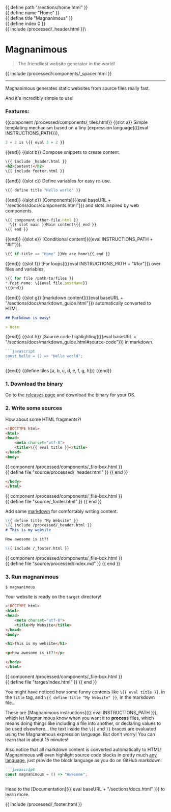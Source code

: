 {{ define path "/sections/home.html" }}\
{{ define name "Home" }}\
{{ define title "Magnanimous" }}\
{{ define index 0 }}\
{{ include /processed/_header.html }}\

<div id="top-mag-title"></div>

# Magnanimous

<div id="bottom-mag-title"></div>

> The friendliest website generator in the world!

{{ include /processed/components/_spacer.html }}

<hr />

Magnanimous generates static websites from source files really fast.

And it's incredibly simple to use!

### Features:

{{component /processed/components/_tiles.html}}
{{slot a}}
Simple templating mechanism based on a tiny [expression language]({{eval INSTRUCTIONS_PATH}}),

```javascript
2 + 2 is \{{ eval 2 + 2 }}
```
{{end}}
{{slot b}}
Compose snippets to create content.

```html
\{{ include _header.html }}
<h2>Content!</h2>
\{{ include footer.html }}
```
{{end}}
{{slot c}}
Define variables for easy re-use.

```javascript
\{{ define title "Hello world" }}
```
{{end}}
{{slot d}}
[Components]({{eval baseURL + "/sections/docs/components.html"}}) and slots inspired by web components.

```javascript
\{{ component other-file.html }}
  \{{ slot main }}Main content\{{ end }}
\{{ end }}
```
{{end}}
{{slot e}}
[Conditional content]({{eval INSTRUCTIONS_PATH + "#if"}}).

```javascript
\{{ if title == "Home" }}We are home\{{ end }}
```
{{end}}
{{slot f}}
[For loops]({{eval INSTRUCTIONS_PATH + "#for"}}) over files and variables.

```javascript
\{{ for file /path/to/files }}
* Post name: \{{eval file.postName}}
\{{end}}
```
{{end}}
{{slot g}}
[markdown content]({{eval baseURL + "/sections/docs/markdown_guide.html"}}) automatically converted to HTML.

```markdown
## Markdown is easy!

> Note
```
{{end}}
{{slot h}}
[Source code highlighting]({{eval baseURL + "/sections/docs/markdown_guide.html#source-code"}}) in markdown.

````javascript
```javascript
const hello = () => "Hello world";
```
````
{{end}}
{{define tiles [a, b, c, d, e, f, g, h]}}
{{end}}

### 1. Download the binary

Go to the [releases page](https://github.com/renatoathaydes/magnanimous/releases) and download the binary for your OS.

### 2. Write some sources

How about some HTML fragments?! 

```html
<!DOCTYPE html>
<html>
<head>
    <meta charset="utf-8">
    <title>\{{ eval title }}</title>
</head>
<body>
```

{{ component /processed/components/_file-box.html }}\
    {{ define file "source/processed/_header.html" }}
{{ end }}

```html
</body>
</html>
```

{{ component /processed/components/_file-box.html }}\
    {{ define file "source/_footer.html" }}
{{ end }}

Add some [markdown](https://en.wikipedia.org/wiki/Markdown) for comfortably writing content. 

```markdown
\{{ define title "My Website" }}
\{{ include /processed/_header.html }}
# This is my website

How awesome is it?!

\{{ include /_footer.html }}
```

{{ component /processed/components/_file-box.html }}\
    {{ define file "source/processed/index.md" }}
{{ end }}

### 3. Run magnanimous

```
$ magnanimous
```

Your website is ready on the `target` directory!

```html
<!DOCTYPE html>
<html>
<head>
    <meta charset="utf-8">
    <title>My Website</title>
</head>
<body>

<h1>This is my website</h1>

<p>How awesome is it?!</p>

</body>
</html>
```

{{ component /processed/components/_file-box.html }}\
    {{ define file "target/index.html" }}
{{ end }}

You might have noticed how some funny contents like `\{{ eval title }}`, in the `title` tag, and 
`\{{ define title "My Website" }}`, in the markdown file...

These are [Magnanimous instructions]({{ eval INSTRUCTIONS_PATH }}), which let Magnanimous know when you want it to **process** files,
which means doing things like including a file into another, or declaring values to be used elsewhere... the text inside the
`\{{` and `}}` braces are evaluated using the Magnanimous expression language. But don't worry!
You can learn that in about 15 minutes!

Also notice that all markdown content is converted automatically to HTML! Magnanimous will even highlight source code blocks in pretty much
[any language](https://github.com/alecthomas/chroma#supported-languages), just provide the block language as you do on GitHub markdown:

````markdown
```javascript
const magnanimous = () => "Awesome";
```
````

Head to the [Documentation]({{ eval baseURL + "/sections/docs.html" }}) to learn more.

{{ include /processed/_footer.html }}
